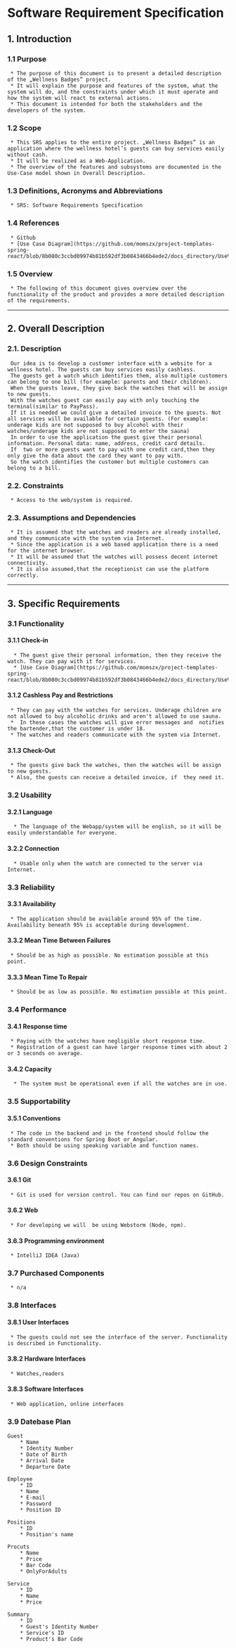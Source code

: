 # Software Requirement Specification

## 1. Introduction

### 1.1 Purpose
     * The purpose of this document is to present a detailed description of the „Wellness Badges” project. 
     * It will explain the purpose and features of the system, what the system will do, and the constraints under which it must operate and how the system will react to external actions. 
     * This document is intended for both the stakeholders and the developers of the system.
### 1.2 Scope
     * This SRS applies to the entire project. „Wellness Badges” is an application where the wellness hotel’s guests can buy services easily without cash. 
     * It will be realized as a Web-Application. 
     * The overview of the features and subsystems are documented in the Use-Case model shown in Overall Description.
### 1.3 Definitions, Acronyms and Abbreviations
     * SRS: Software Requirements Specification
### 1.4 References
     * Github
     * [Use Case Diagram](https://github.com/momszx/project-templates-spring-react/blob/8b080c3ccbd09974b81b592df3b0843466b4ede2/docs_directory/Use%20case%20diagram.png)
### 1.5 Overview
     * The following of this document gives overview over the functionality of the product and provides a more detailed description of the requirements.
___
## 2. Overall Description

### 2.1. Description
     Our idea is to develop a customer interface with a website for a wellness hotel. The guests can buy services easily cashless.
     The guests get a watch which identifies them, also multiple customers can belong to one bill (for example: parents and their children).
     When the guests leave, they give back the watches that will be assign to new guests.
     With the watches guest can easily pay with only touching the terminal(similar to PayPass).
     If it is needed we could give a detailed invoice to the guests. Not all services will be available for certain guests. (For example: underage kids are not supposed to buy alcohol with their watches/underage kids are not supposed to enter the sauna)
     In order to use the application the guest give their personal information. Personal data: name, address, credit card details.
     If  two or more guests want to pay with one credit card,then they only give the data about the card they want to pay with.
     So the watch identifies the customer but multiple customers can belong to a bill.
### 2.2.   Constraints
     * Access to the web/system is required. 
### 2.3.   Assumptions and Dependencies
     * It is assumed that the watches and readers are already installed, and they communicate with the system via Internet.
     * Since the application is a web based application there is a need for the internet browser. 
     * It will be assumed that the watches will possess decent internet connectivity.
     * It is also assumed,that the receptionist can use the platform correctly.
___
## 3. Specific Requirements

### 3.1 Functionality
  #### 3.1.1 Check-in
      * The guest give their personal information, then they receive the watch. They can pay with it for services.
      * [Use Case Diagram](https://github.com/momszx/project-templates-spring-react/blob/8b080c3ccbd09974b81b592df3b0843466b4ede2/docs_directory/Use%20case%20diagram.png)
  #### 3.1.2 Cashless Pay and Restrictions
     * They can pay with the watches for services. Underage children are not allowed to buy alcoholic drinks and aren't allowed to use sauna.
     *  In these cases the watches will give error messages and  notifies the bartender,that the customer is under 18.
     * The watches and readers communicate with the system via Internet.
  #### 3.1.3 Check-Out
     * The guests give back the watches, then the watches will be assign to new guests. 
     * Also, the guests can receive a detailed invoice, if  they need it.

 ### 3.2 Usability
   #### 3.2.1 Language
      * The language of the Webapp/system will be english, so it will be easily understandable for everyone.
   #### 3.2.2 Connection
      * Usable only when the watch are connected to the server via Internet.

 ### 3.3 Reliability
   #### 3.3.1 Availability
     * The application should be available around 95% of the time. Availability beneath 95% is acceptable during development. 
   #### 3.3.2 Mean Time Between Failures
     * Should be as high as possible. No estimation possible at this point.
   #### 3.3.3 Mean Time To Repair
     * Should be as low as possible. No estimation possible at this point.

 ### 3.4 Performance
   #### 3.4.1 Response time
     * Paying with the watches have negligible short response time.
     * Registration of a guest can have larger response times with about 2 or 3 seconds on average.
   #### 3.4.2 Capacity
      * The system must be operational even if all the watches are in use.

 ### 3.5 Supportability
   #### 3.5.1 Conventions
     * The code in the backend and in the frontend should follow the standard conventions for Spring Boot or Angular.
     * Both should be using speaking variable and function names.

 ### 3.6 Design Constraints
   #### 3.6.1 Git
     * Git is used for version control. You can find our repos on GitHub.
   #### 3.6.2 Web 
     * For developing we will  be using Webstorm (Node, npm).
   #### 3.6.3 Programming environment
     * IntelliJ IDEA (Java)
 
 ### 3.7 Purchased Components
     * n/a

 ### 3.8 Interfaces
   #### 3.8.1 User Interfaces
     * The guests could not see the interface of the server. Functionality is described in Functionality.
   #### 3.8.2 Hardware Interfaces
     * Watches,readers
   #### 3.8.3 Software Interfaces 
     * Web application, online interfaces
 ### 3.9 Datebase Plan
    
    Guest
        * Name
        * Identity Number
        * Date of Birth
        * Arrival Date
        * Departure Date
        
    Employee
        * ID
        * Name
        * E-mail
        * Password
        * Position ID
        
    Positions
        * ID
        * Position's name
        
    Procuts
        * Name
        * Price
        * Bar Code
        * OnlyForAdults
    
    Service
        * ID
        * Name
        * Price
        
    Summary
        * ID
        * Guest's Identity Number
        * Service's ID
        * Product's Bar Code
        
    
        
 
